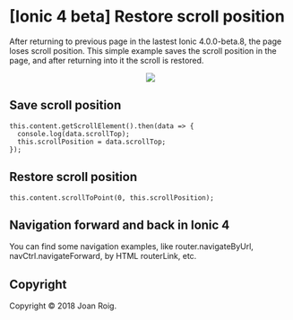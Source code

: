 # [Ionic 4 beta] Restore scroll position

After returning to previous page in the lastest Ionic 4.0.0-beta.8, the page loses scroll position.
This simple example saves the scroll position in the page, and after returning into it the scroll is restored. 

<p align="center">
  <img src ="https://i.imgur.com/p5nCrfM.gif" />
</p>

## Save scroll position

```
this.content.getScrollElement().then(data => {
  console.log(data.scrollTop);
  this.scrollPosition = data.scrollTop;
});
```

## Restore scroll position

```
this.content.scrollToPoint(0, this.scrollPosition);
```

## Navigation forward and back in Ionic 4

You can find some navigation examples, like router.navigateByUrl, navCtrl.navigateForward, by HTML routerLink, etc.

## Copyright

Copyright © 2018 Joan Roig.

